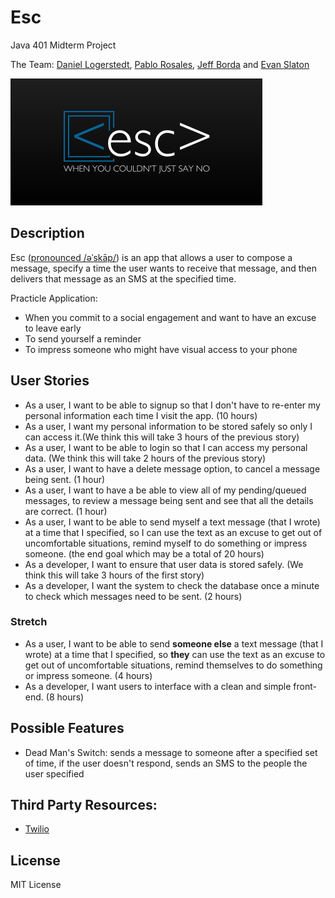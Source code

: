 # Esc
Java 401 Midterm Project

The Team: [Daniel Logerstedt](https://github.com/daniellogerstedt), [Pablo Rosales](https://github.com/Pablito14), [Jeff Borda](https://github.com/jeffborda) and [Evan Slaton](https://github.com/evanslaton)

![Esc Logo](assets/esc-logo.png)

## Description
Esc ([pronounced /əˈskāp/](https://www.merriam-webster.com/dictionary/escape?pronunciation&lang=en_us&dir=e&file=escape01)) is an app that allows a user to compose a message, specify a time the user wants to receive that message, and then delivers that message as an SMS at the specified time.

Practicle Application:
* When you commit to a social engagement and want to have an excuse to leave early
* To send yourself a reminder
* To impress someone who might have visual access to your phone

## User Stories
* As a user, I want to be able to signup so that I don't have to re-enter my personal information each time I visit the app. (10 hours)
* As a user, I want my personal information to be stored safely so only I can access it.(We think this will take 3 hours of the previous story)
* As a user, I want to be able to login so that I can access my personal data. (We think this will take 2 hours of the previous story)
* As a user, I want to have a delete message option, to cancel a message being sent. (1 hour)
* As a user, I want to have a be able to view all of my pending/queued messages, to review a message being sent and see that all the details are correct. (1 hour)
* As a user, I want to be able to send myself a text message (that I wrote) at a time that I specified, so I can use the text as an excuse to get out of uncomfortable situations, remind myself to do something or impress someone. (the end goal which may be a total of 20 hours)
* As a developer, I want to ensure that user data is stored safely. (We think this will take 3 hours of the first story)
* As a developer, I want the system to check the database once a minute to check which messages need to be sent. (2 hours)


### Stretch
* As a user, I want to be able to send **someone else** a text message (that I wrote) at a time that I specified, so **they** can use the text as an excuse to get out of uncomfortable situations, remind themselves to do something or impress someone. (4 hours)
* As a developer, I want users to interface with a clean and simple front-end. (8 hours)


## Possible Features
* Dead Man's Switch: sends a message to someone after a specified set of time, if the user doesn't respond, sends an SMS to the people the user specified

## Third Party Resources:
* [Twilio](https://www.twilio.com/docs/sms)

## License
MIT License
